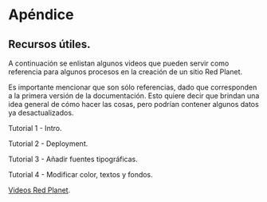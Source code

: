 # Apéndice

## Recursos útiles.

A continuación se enlistan algunos videos que pueden servir como referencia para algunos procesos en la creación de un sitio Red Planet.

Es importante mencionar que son sólo referencias, dado que corresponden a la primera versión de la documentación. Esto quiere decir que brindan una idea general de cómo hacer las cosas, pero podrían contener algunos datos ya desactualizados.

Tutorial 1 - Intro.

Tutorial 2 - Deployment.

Tutorial 3 - Añadir fuentes tipográficas.

Tutorial 4 - Modificar color, textos y fondos.


[Videos Red Planet](https://drive.google.com/drive/folders/1_8gLyfRQn8iy_1TxXKeF5T5e-bQKvzIY).